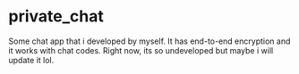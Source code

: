 # private_chat
Some chat app that i developed by myself. It has end-to-end encryption and it works with chat codes. Right now, its so undeveloped but maybe i will update it lol.

